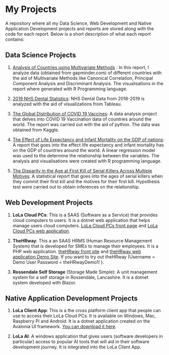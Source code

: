 # My Projects

A repository where all my Data Science, Web Development and Native Application Development projects and reports are stored along with the code for each report. Below is a short description of what each report contains:

## Data Science Projects
1. [Analysis of Countries using Multivariate Methods](https://github.com/obasagbenga10/My-Projects/blob/main/Analysis_Of_Countries_using_MultivariateMethods.pdf) : In this report, I analyze data (obtained from gapminder.com) of different countries with the aid of Multivariate Methods like Canonical Correlation, Principal Component Analysis and Discriminant Analysis. The visualisations in the report where generated with R Programming language.
 
2. [2019 NHS Dental Statistics](https://github.com/obasagbenga10/My-Projects/blob/main/ANALYSIS_OF_NHS_DENTAL_STATISTICS.pdf): NHS Dental Data from 2018-2019 is analyzed with the aid of visualizations from Tableau.
 
3. [The Global Distribution of COVID 19 Vaccines](https://github.com/obasagbenga10/My-Projects/blob/main/Covid_vaccination_analysis.pdf): A data analysis project that delves into COVID 19 Vaccination data of countries around the world. The report was carried out with the aid of python. The data was obtained from Kaggle.
   
4. [The Effect of Life Expectancy and Infant Mortality on the GDP of nations](https://github.com/obasagbenga10/My-Projects/blob/main/life_expectancy_infant_mortality_gdp.pdf): A report that goes into the effect life expectancy and infant mortality has on the GDP of countries around the world. A linear regression model was used to the determine the relationship between the variables. The analysis and visualisations were created with R programming language.

5. [The Disparity in the Age at First Kill of Serial Killers Across Multiple Motives](https://github.com/obasagbenga10/My-Projects/blob/main/SerialKiller_Analysis.pdf): A statistical report that goes into the ages of serial killers when they commit their first kill and the motives for their first kill. Hypothesis test were carried out to obtain inferences on the relationship.
 

## Web Development Projects

1. **LoLa Cloud PCs**: This is a SAAS (Software as a Service) that provides cloud computers to users. It is a dotnet web application that helps manage users cloud computers. [LoLa Cloud PCs front page](https://www.lola-pc.com/) and [LoLa Cloud PCs web application](https://app.lola-pc.com/).
 
2. **TheHRway**: This a an SAAS HRMS (Human Resource Management System) that is developed for SMEs to manage their employees. It is a PHP web application. [theHRway front site](https://www.thehrway.com) and [theHRway web application Demo Site](https://demo.thehrway.com). If you want to try out theHRway (Username =  Demo User  Password = theHRwayDemo1! ).
 
3. **Rossendale Self Storage** (Storage Made Simple): A unit management system for a self storage in Rossendale, Lancashire. It is a dotnet system developed with Blazor.


## Native Application Development Projects

1. **LoLa Client App**: This is a the cross platform client app that people can use to access their LoLa Cloud PCs. It is available on Windows, Mac, Raspberry Pi and Android. It is a dotnet application created on the Avalonia UI framework. [You can download it here](https://www.lola-pc.com/downloads).

2. **LoLa AI**: A windows application that gives users (software developers in particular) access to popular AI tools that will aid in their software development journey. It is integrated into the LoLa Client App. 
